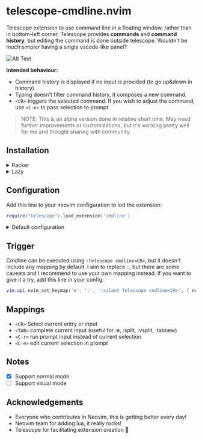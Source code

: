 # telescope-cmdline.nvim

Telescope extension to use command line in a floating window, rather
than in bottom-left corner. Telescope provides **commands** and
**command history**, but editing the command is done outside
telescope. Wouldn't be much simpler having a single vscode-like panel?

![Alt Text](.docs/demo.gif)

**Intended behaviour:**
- Command history is displayed if no input is provided (to go up&down in history)
- Typing doesn't filter command history, it composes a new command.
- `<CR>` triggers the selected command. If you wish to adjust the
  command, use `<C-e>` to pass selection to prompt.

> NOTE: This is an alpha version done in relative short time. May need
> further improvements or customizations, but it's working pretty well
> for me and thought sharing with community.

## Installation

<details>
<summary>Packer</summary>

```lua
use { 'jonarrien/telescope-cmdline.nvim' }
```

</details>

<details>
<summary>Lazy</summary>

```lua
{ 'jonarrien/telescope-cmdline.nvim', opts = {} }
```

</details>


## Configuration

Add this line to your neovim configuration to lod the extension:

```lua
require("telescope").load_extension('cmdline')
```

<details>
<summary>Default configuration</summary>

```lua
{
  icon = "󰣿 ",
  picker = {
    layout_config = {
      width = 80,
      height = 20,
    }
  }
}
```

</details>

## Trigger

Cmdline can be executed using `:Telescope cmdline<CR>`, but it doesn't
include any mapping by default. I aim to replace `:`, but there are
some caveats and I recommend to use your own mapping instead. If you
want to give it a try, add this line in your config:

```lua
vim.api.nvim_set_keymap('n', ':', ':silent Telescope cmdline<CR>', { noremap = true, desc = "Cmdline" })
```

## Mappings

- `<CR>` Select current entry or input
- `<TAB>` complete current input (useful for :e, :split, :vsplit, :tabnew)
- `<C-r>` run prompt input instead of current selection
- `<C-e>` edit current selection in prompt

## Notes

- [x] Support normal mode
- [ ] Support visual mode

## Acknowledgements

- Everyone who contributes in Neovim, this is getting better every day!
- Neovim team for adding lua, it really rocks!
- Telescope for facilitating extension creation 💪
